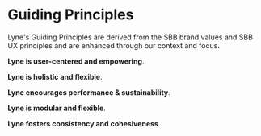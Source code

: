 <h1 class="title is-1">Guiding Principles</h1>

Lyne's Guiding Principles are derived from the SBB brand values and SBB UX principles and are enhanced through our context and focus.

**Lyne is user-centered and empowering**.

**Lyne is holistic and flexible**.

**Lyne encourages performance & sustainability**.

**Lyne is modular and flexible**.

**Lyne fosters consistency and cohesiveness**.

